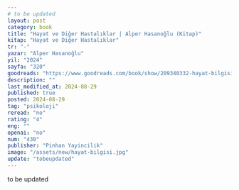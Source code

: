 ```yaml
---
# to be updated
layout: post
category: book
title: "Hayat ve Diğer Hastalıklar | Alper Hasanoğlu (Kitap)"
kitap: "Hayat ve Diğer Hastalıklar"
tr: "-"
yazar: "Alper Hasanoğlu"
yil: "2024"
sayfa: "320"
goodreads: "https://www.goodreads.com/book/show/209340332-hayat-bilgisi-bir-hayat-acemisinin-notlar"
description: ""
last_modified_at: 2024-08-29
published: true
posted: 2024-08-29
tag: "psikoloji"
reread: "no"
rating: "4"
eng: ""
openai: "no"
num: "430"
publisher: "Pinhan Yayincilik"
image: "/assets/new/hayat-bilgisi.jpg"
update: "tobeupdated"
---
```


to be updated
